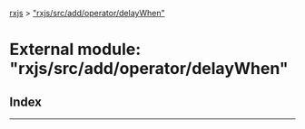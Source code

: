 [rxjs](../README.md) > ["rxjs/src/add/operator/delayWhen"](../modules/_rxjs_src_add_operator_delaywhen_.md)

# External module: "rxjs/src/add/operator/delayWhen"

## Index

---

